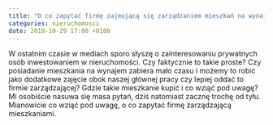 ```yaml
---
title: "O co zapytać firmę zajmującą się zarządzaniem mieszkań na wynajem?"
categories: nieruchomosci
date: 2018-10-29 17:00 +0100
---
```


W ostatnim czasie w mediach sporo słyszę o zainteresowaniu prywatnych osób inwestowaniem w nieruchomości. Czy faktycznie to takie proste? Czy posiadanie mieszkania na wynajem zabiera mało czasu i możemy to robić jako dodatkowe zajęcie obok naszej głównej pracy czy lepiej oddać to firmie zarządzającej? Gdzie takie mieszkanie kupić i co wziąć pod uwagę? Mi osobiście nasuwa się masa pytań, dziś natomiast zacznę trochę od tyłu. Mianowicie co wziąć pod uwagę, o co zapytać firmę zarządzającą mieszkaniami.
